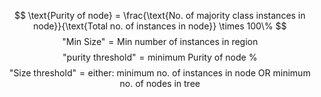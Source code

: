 $$
\text{Purity of node} = \frac{\text{No. of majority class instances in node}}{\text{Total no. of instances in node}} \times 100\%
$$
$$\text{"Min Size"} = \text{Min number of instances in region}$$
$$\text{"purity threshold"} = \text{minimum Purity of node \%}$$
$$\text{"Size threshold"} = \text{either: minimum no. of instances in node OR minimum no. of nodes in tree}$$
